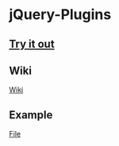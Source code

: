 # jQuery-Plugins

## [Try it out](https://louistwee.github.io/Data-panels/Examples/example.html)

## Wiki

[Wiki](../../wiki)

## Example

[File](https://github.com/Louistwee/Data-panels/blob/master/Examples/example.html)
